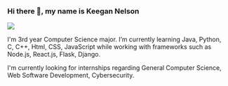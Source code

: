 ### Hi there 👋, my name is Keegan Nelson
![](https://arturssmirnovs.github.io/github-profile-readme-generator/images/banner.png)

I'm 3rd year Computer Science major. I’m currently learning Java, Python, C, C++, Html, CSS, JavaScript while working with frameworks such as Node.js, React.js, Flask, Django. 

I'm currently looking for internships regarding General Computer Science, Web Software Development, Cybersecurity. 






<!---
Keegan-Nelson/Keegan-Nelson is a ✨ special ✨ repository because its `README.md` (this file) appears on your GitHub profile.
You can click the Preview link to take a look at your changes.
--->
